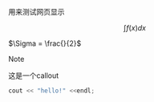 <head>
    <meta charset="UTF-8">
    <meta name="viewport" content="width=device-width, initial-scale=1.0">
    <title>test</title>
    <link rel="stylesheet" href="https://raw.githubusercontent.com/SuoRuGithub/zzBlog/main/styles_note.css">
    <script src="https://raw.githubusercontent.com/SuoRuGithub/zzBlog/main/Scripts/callout.js"></script>
    <script type="text/x-mathjax-config">
    MathJax.Hub.Config({ TeX: { equationNumbers: { autoNumber: "all" } } });
    </script>
    <script type="text/x-mathjax-config">
    MathJax.Hub.Config({tex2jax: {
            inlineMath: [ ['$','$'], ["\\(","\\)"] ],
            processEscapes: true
          }
        });
    </script>
    <script src="https://cdn.mathjax.org/mathjax/latest/MathJax.js?config=TeX-AMS-MML_HTMLorMML" type="text/javascript">
    </script>    
</head>


用来测试网页显示

$$
\int f(x) dx
$$

$\Sigma = \frac{}{2}$

>[!note]
>这是一个callout

```cpp
cout << "hello!" <<endl;
```


